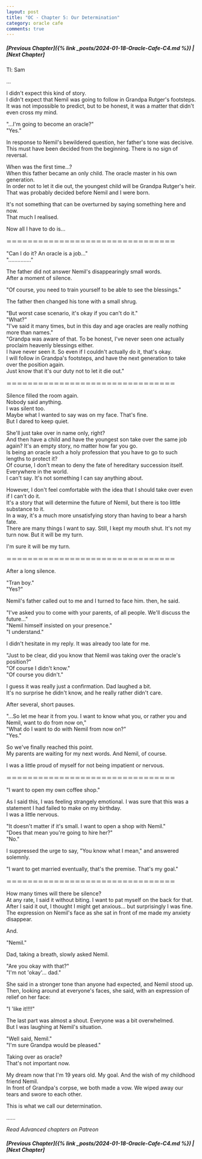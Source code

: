 ```yaml
---
layout: post
title: "OC - Chapter 5: Our Determination"
category: oracle cafe
comments: true
---
```


##### [Previous Chapter]({% link _posts/2024-01-18-Oracle-Cafe-C4.md %}) \| [Next Chapter]



Tl: Sam


…



I didn't expect this kind of story.     
I didn't expect that Nemil was going to follow in Grandpa Rutger's footsteps.      
It was not impossible to predict, but to be honest, it was a matter that didn't even cross my mind.

"...I'm going to become an oracle?"    
"Yes."

In response to Nemil's bewildered question, her father's tone was decisive.    
This must have been decided from the beginning. There is no sign of reversal.

When was the first time...?    
When this father became an only child. The oracle master in his own generation.     
In order not to let it die out, the youngest child will be Grandpa Rutger's heir.      
That was probably decided before Nemil and I were born.     
<!--more-->
It's not something that can be overturned by saying something here and now.       
That much I realised.

Now all I have to do is...

＝＝＝＝＝＝＝＝＝＝＝＝＝＝＝＝＝＝＝＝＝＝＝＝＝＝＝＝＝＝＝＝

"Can I do it? An oracle is a job..."      
"..............."

The father did not answer Nemil's disappearingly small words.    
After a moment of silence.

"Of course, you need to train yourself to be able to see the blessings."

The father then changed his tone with a small shrug.

"But worst case scenario, it's okay if you can't do it."     
"What?"    
"I've said it many times, but in this day and age oracles are really nothing more than names."     
"Grandpa was aware of that. To be honest, I've never seen one actually proclaim heavenly blessings either.      
I have never seen it. So even if I couldn't actually do it, that's okay.     
I will follow in Grandpa's footsteps, and have the next generation to take over the position again.      
Just know that it's our duty not to let it die out."

＝＝＝＝＝＝＝＝＝＝＝＝＝＝＝＝＝＝＝＝＝＝＝＝＝＝＝＝＝＝＝＝

Silence filled the room again.     
Nobody said anything.     
I was silent too.      
Maybe what I wanted to say was on my face. That's fine.       
But I dared to keep quiet.

She'll just take over in name only, right?     
And then have a child and have the youngest son take over the same job again? It's an empty story, no matter how far you go.      
Is being an oracle such a holy profession that you have to go to such lengths to protect it?      
Of course, I don't mean to deny the fate of hereditary succession itself. Everywhere in the world.      
I can't say. It's not something I can say anything about.

However, I don't feel comfortable with the idea that I should take over even if I can't do it.       
It's a story that will determine the future of Nemil, but there is too little substance to it.       
In a way, it's a much more unsatisfying story than having to bear a harsh fate.        
There are many things I want to say. Still, I kept my mouth shut.
It's not my turn now. But it will be my turn.

I'm sure it will be my turn.

＝＝＝＝＝＝＝＝＝＝＝＝＝＝＝＝＝＝＝＝＝＝＝＝＝＝＝＝＝＝＝＝

After a long silence.

"Tran boy."    
"Yes?"

Nemil's father called out to me and I turned to face him. then, he said.     

"I've asked you to come with your parents, of all people. We'll discuss the future..."      
"Nemil himself insisted on your presence."     
"I understand."

I didn't hesitate in my reply. It was already too late for me.

"Just to be clear, did you know that Nemil was taking over the oracle's position?"    
"Of course I didn't know."      
"Of course you didn't."

I guess it was really just a confirmation. Dad laughed a bit.      
It's no surprise he didn't know, and he really rather didn't care.

After several, short pauses.

"...So let me hear it from you. I want to know what you, or rather you and Nemil, want to do from now on,"     
"What do I want to do with Nemil from now on?"     
"Yes."

<div data-nat="424166"></div>

So we've finally reached this point.    
My parents are waiting for my next words. And Nemil, of course.

I was a little proud of myself for not being impatient or nervous.

＝＝＝＝＝＝＝＝＝＝＝＝＝＝＝＝＝＝＝＝＝＝＝＝＝＝＝＝＝＝＝＝

"I want to open my own coffee shop."

As I said this, I was feeling strangely emotional. I was sure that this was a statement I had failed to make on my birthday.       
I was a little nervous.

"It doesn't matter if it's small. I want to open a shop with Nemil."     
"Does that mean you're going to hire her?"     
"No."

I suppressed the urge to say, "You know what I mean," and answered solemnly.

"I want to get married eventually, that's the premise. That's my goal."

＝＝＝＝＝＝＝＝＝＝＝＝＝＝＝＝＝＝＝＝＝＝＝＝＝＝＝＝＝＝＝＝

How many times will there be silence?    
At any rate, I said it without biting. I want to pat myself on the back for that.     
After I said it out, I thought I might get anxious... but surprisingly I was fine.    
The expression on Nemil's face as she sat in front of me made my anxiety disappear.

And.

"Nemil."

Dad, taking a breath, slowly asked Nemil.

"Are you okay with that?"    
"I'm not 'okay'... dad."

She said in a stronger tone than anyone had expected, and Nemil stood up.    
Then, looking around at everyone's faces, she said, with an expression of relief on her face: 

"I 'like it!!!!"

The last part was almost a shout. Everyone was a bit overwhelmed.    
But I was laughing at Nemil's situation.

"Well said, Nemil."    
"I'm sure Grandpa would be pleased."

Taking over as oracle?     
That's not important now.

My dream now that I'm 19 years old. My goal. And the wish of my childhood friend Nemil.      
In front of Grandpa's corpse, we both made a vow. We wiped away our tears and swore to each other.

This is what we call our determination.



......


_Read Advanced chapters on Patreon_


##### [Previous Chapter]({% link _posts/2024-01-18-Oracle-Cafe-C4.md %}) \| [Next Chapter]
